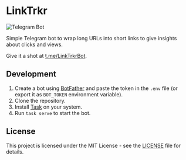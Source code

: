 # LinkTrkr 
![Telegram Bot](https://img.shields.io/badge/Telegram-2CA5E0?style=for-the-badge&logo=telegram&logoColor=white&label=%40LinkTrkrBot)

Simple Telegram bot to wrap long URLs into short links to give insights about clicks and views. 

Give it a shot at [t.me/LinkTrkrBot](https://t.me/LinkTrkrBot).

## Development
1. Create a bot using [BotFather](https://t.me/BotFather) and paste the token in the `.env` file (or export it as `BOT_TOKEN` environment variable).
2. Clone the repository.
3. Install [Task](https://taskfile.dev/installation/) on your system. 
4. Run `task serve` to start the bot.


## License
This project is licensed under the MIT License - see the [LICENSE](LICENSE) file for details.